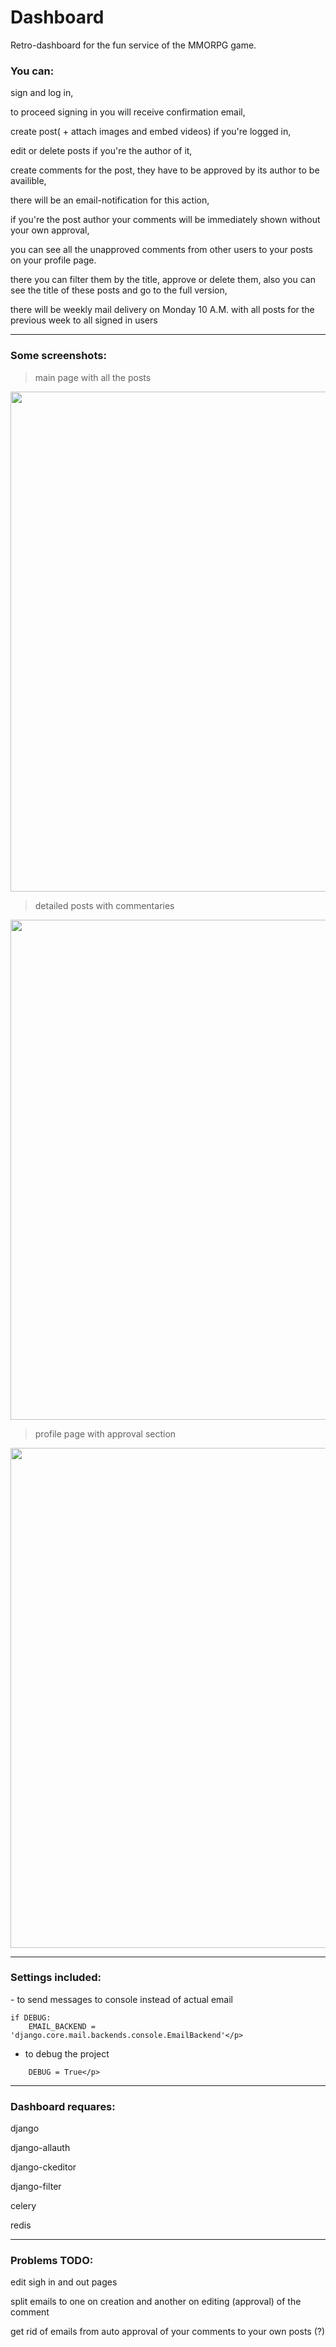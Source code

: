 # Dashboard

 Retro-dashboard for the fun service of the MMORPG game.

<h3>You can:</h3>
<p>sign and log in,</p>
<p>to proceed signing in you will receive confirmation email,</p>
<p>create post( + attach images and embed videos) if you're logged in,</p>
<p>edit or delete posts if you're the author of it,</p>
<p>create comments for the post, they have to be approved by its author to be availible,</p>
<p>there will be an email-notification for this action,</p>
<p>if you're the post author your comments will be immediately shown without your own approval,</p>
<p>you can see all the unapproved comments from other users to your posts on your profile page. </p>
<p>there you can filter them by the title, approve or delete them, also you can see the title of these posts and go to the full version,</p>
<p>there will be weekly mail delivery on Monday 10 A.M. with all posts for the previous week to all signed in users</p>
<hr>
<h3>Some screenshots:</h3>

> main page with all the posts

<img width="800" src="https://user-images.githubusercontent.com/115626270/236312844-ebf7844c-4549-41e1-a553-5328ecb86d40.png">

> detailed posts with commentaries

<img width="800" src="https://user-images.githubusercontent.com/115626270/236312901-d29b6988-937b-486e-87cd-e39a2d83e365.png">

> profile page with approval section

<img width="800" src="https://user-images.githubusercontent.com/115626270/236312770-7f58fd03-966a-44ad-83df-4fd97aa43585.png">
</p>

<hr>
<h3>Settings included:</h3>
  - to send messages to console instead of actual email

```
if DEBUG:
    EMAIL_BACKEND = 'django.core.mail.backends.console.EmailBackend'</p>
```

 - to debug the project

```
    DEBUG = True</p>
```

<hr>
<h3>Dashboard requares:</h3>
  <p>django</p>
  <p>django-allauth</p>
  <p>django-ckeditor</p>
  <p>django-filter</p>
  <p>celery</p>
  <p>redis</p>
  <hr>
<h3>Problems TODO: </h3>
<p>edit sigh in and out pages</p>
<p>split emails to one on creation and another on editing (approval) of the comment</p>
<p>get rid of emails from auto approval of your comments to your own posts (?)</p>
